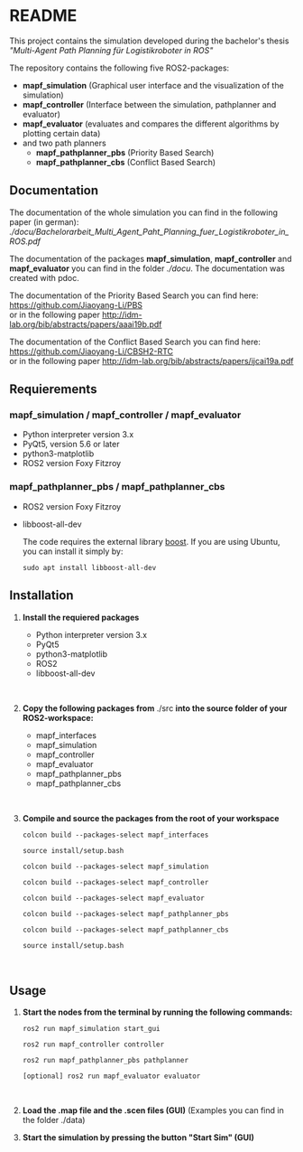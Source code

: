 # README

This project contains the simulation developed during the bachelor's thesis *"Multi-Agent Path Planning für Logistikroboter in ROS"*

The repository contains the following five ROS2-packages:
* **mapf_simulation** (Graphical user interface and the visualization of the simulation)
* **mapf_controller** (Interface between the simulation, pathplanner and evaluator)
* **mapf_evaluator** (evaluates and compares the different algorithms by plotting certain data)
* and two path planners 
    * **mapf_pathplanner_pbs** (Priority Based Search)
    * **mapf_pathplanner_cbs** (Conflict Based Search)

## Documentation

The documentation of the whole simulation you can find in the following paper (in german):   
*./docu/Bachelorarbeit_Multi_Agent_Paht_Planning_fuer_Logistikroboter_in_ROS.pdf*

The documentation of the packages **mapf_simulation**, **mapf_controller** and **mapf_evaluator** you can find in the folder *./docu*. The documentation was created with pdoc. 

The documentation of the Priority Based Search you can find here:  
https://github.com/Jiaoyang-Li/PBS  
or in the following paper http://idm-lab.org/bib/abstracts/papers/aaai19b.pdf  

The documentation of the Conflict Based Search you can find here:  
https://github.com/Jiaoyang-Li/CBSH2-RTC  
or in the following paper http://idm-lab.org/bib/abstracts/papers/ijcai19a.pdf

## Requierements

### mapf_simulation / mapf_controller / mapf_evaluator

* Python interpreter version 3.x
* PyQt5, version 5.6 or later
* python3-matplotlib 
* ROS2 version Foxy Fitzroy


### mapf_pathplanner_pbs / mapf_pathplanner_cbs

* ROS2 version Foxy Fitzroy
* libboost-all-dev

    The code requires the external library [boost](https://www.boost.org/). 
    If you are using Ubuntu, you can install it simply by:
    ```shell script
    sudo apt install libboost-all-dev
    ``` 

## Installation 

1. **Install the requiered packages**
    * Python interpreter version 3.x
    * PyQt5
    * python3-matplotlib
    * ROS2
    * libboost-all-dev
    
    &nbsp;  

2. **Copy the following packages from** ./src **into the source folder of your ROS2-workspace:** 
    * mapf_interfaces
    * mapf_simulation
    * mapf_controller
    * mapf_evaluator
    * mapf_pathplanner_pbs 
    * mapf_pathplanner_cbs 
    
    &nbsp;  


3. **Compile and source the packages from the root of your workspace**

    ```colcon build --packages-select mapf_interfaces ```  
    
    ```source install/setup.bash ```
    
    
    ```colcon build --packages-select mapf_simulation```
    
    ```colcon build --packages-select mapf_controller ```  
    
    ```colcon build --packages-select mapf_evaluator ```  
    
    ```colcon build --packages-select mapf_pathplanner_pbs ```  
    
    ```colcon build --packages-select mapf_pathplanner_cbs ```   
    
    ```source install/setup.bash ```  
    
    &nbsp;  

## Usage 

1.  **Start the nodes from the terminal by running the following commands:**

    ```ros2 run mapf_simulation start_gui ```  

    ```ros2 run mapf_controller controller ```
    
    ```ros2 run mapf_pathplanner_pbs pathplanner  ```
    
    ```[optional] ros2 run mapf_evaluator evaluator ```
    
    &nbsp;  
    
2.  **Load the .map file and the .scen files (GUI)** (Examples you can find in the folder ./data) 
    &nbsp;   

3.  **Start the simulation by pressing the button "Start Sim" (GUI)**



